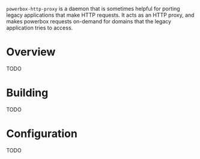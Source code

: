 `powerbox-http-proxy` is a daemon that is sometimes helpful for
porting legacy applications that make HTTP requests. It acts as an HTTP
proxy, and makes powerbox requests on-demand for domains that the legacy
application tries to access.

# Overview

TODO

# Building

TODO

# Configuration

TODO
